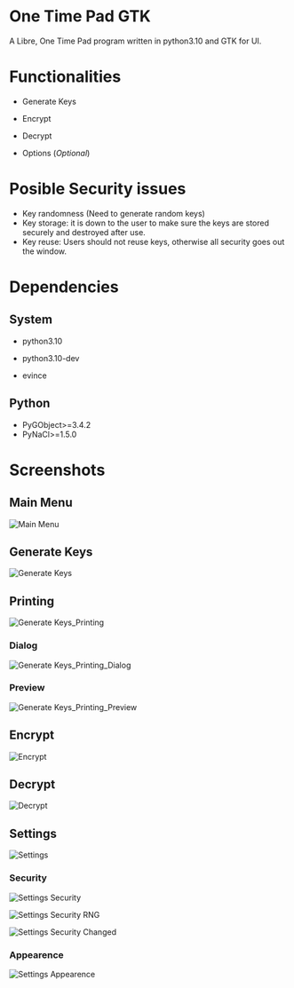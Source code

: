 # One Time Pad GTK

A Libre, One Time Pad program written in python3.10 and GTK for UI.

# Functionalities

- Generate Keys

- Encrypt

- Decrypt

- Options (*Optional*) 

# Posible Security issues

- Key randomness (Need to generate random keys) 
- Key storage: it is down to the user to make sure the keys are stored securely and destroyed after use.
- Key reuse: Users should not reuse keys, otherwise all security goes out the window.

# Dependencies

## System

- python3.10

- python3.10-dev

- evince

## Python

- PyGObject>=3.4.2
- PyNaCl>=1.5.0

# Screenshots

## Main Menu

![Main Menu](./Docs/Screenshots/UI-Main_Menu.png)

## Generate Keys

![Generate Keys](./Docs/Screenshots/UI-Generate_Keys.png)

## Printing

![Generate Keys_Printing](./Docs/Screenshots/UI-Print_Hover.png)

### Dialog

![Generate Keys_Printing_Dialog](./Docs/Screenshots/UI-Print_Pad_Dialog.png)

### Preview

![Generate Keys_Printing_Preview](./Docs/Screenshots/UI_Print_Preview.png)

## Encrypt

![Encrypt](./Docs/Screenshots/UI-Encrypt.png)

## Decrypt

![Decrypt](./Docs/Screenshots/UI-Decrypt.png)

## Settings

![Settings](./Docs/Screenshots/UI-Settings.png)

### Security

![Settings Security](./Docs/Screenshots/UI_Settings_Security.png)

![Settings Security RNG](./Docs/Screenshots/UI_Settings_RNG_Menu.png)

![Settings Security Changed](./Docs/Screenshots/UI_Settings_Security_Changed.png)

### Appearence

![Settings Appearence](./Docs/Screenshots/UI_Settings_Appearence.png)
